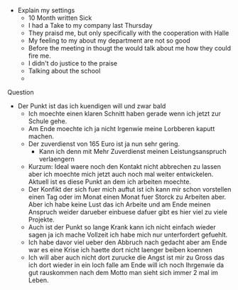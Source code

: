 - Explain my settings 
	- 10 Month written Sick 
	- I had a Take to my company last Thursday 
	- They praisd me, but only specifically with the cooperation with Halle 
	- My feeling to my about my department are not so good
	- Before the meeting in thougt the would talk about me how they could fire me. 
	-  I didn't do justice to the praise
	- Talking about the school 
	- 

Question
- Der Punkt ist das ich kuendigen will und zwar bald 
	- Ich moechte einen klaren Schnitt haben gerade wenn ich jetzt zur Schule gehe. 
	- Am Ende moechte ich ja nicht Irgenwie meine Lorbberen kaputt machen. 
	- Der zuverdienst von 165 Euro ist ja nun sehr gering. 
		- Kann ich denn mit Mehr Zuverdienst meinen Leistungsanspruch verlaengern 
	- Kurzum: Ideal waere noch den Kontakt nicht abbrechen zu lassen aber ich moechte mich jetzt auch noch mal weiter entwickelen. Aktuell ist es diese Punkt an dem ich arbeiten moechte. 
	- Der Konfikt der sich fuer mich auftut ist ich kann mir schon vorstellen einen Tag oder im Monat einen Monat fuer Storck zu Arbeiten aber. Aber ich habe keine Lust das ich Arbeite und am Ende meinen Anspruch weider darueber einbuese dafuer gibt es hier viel zu viele Projekte. 
	- Auch ist der Punkt so lange Krank kann ich nicht einfach wieder sagen ja ich mache Vollzeit ich habe mich nur unterfordert gefuehlt. 
	- Ich habe davor viel ueber den Abbruch nach gedacht aber am Ende war es eine Krise ich haette dort nicht laenger beiben koennen 
	- Ich will aber auch nicht dort zurucke die Angst ist mir zu Gross das ich dort wieder in ein loch falle am Ende will ich noch Ihrgenwie da gut rauskommen nach dem Motto man sieht sich immer 2 mal im Leben. 
